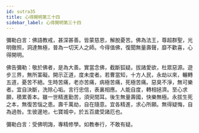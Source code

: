 ```yaml
---
id: sutra35
title: 心得開明第三十四
sidebar_label: 心得開明第三十四
---
```


彌勒白言：佛語教戒，甚深甚善。皆蒙慈恩，解脫憂苦。佛為法王，尊超群聖，光明徹照，洞達無極，普為一切天人之師。今得值佛，復聞無量壽聲，靡不歡喜，心得開明。

佛告彌勒：敬於佛者，是為大善。實當念佛，截斷狐疑。拔諸愛欲，杜眾惡源。遊步三界，無所罣礙。開示正道，度未度者。若曹當知，十方人民，永劫以來，輾轉五道，憂苦不絕。生時苦痛，老亦苦痛，病極苦痛，死極苦痛。惡臭不淨，無可樂者。宜自決斷，洗除心垢。言行忠信，表裏相應。人能自度，轉相拯濟。至心求願，積累善本。雖一世精進勤苦，須臾間耳。後生無量壽國，快樂無極。永拔生死之本，無復苦惱之患。壽千萬劫，自在隨意。宜各精進，求心所願。無得疑悔，自為過咎。生彼邊地，七寶城中，於五百歲受諸厄也。

彌勒白言：受佛明誨，專精修學。如教奉行，不敢有疑。